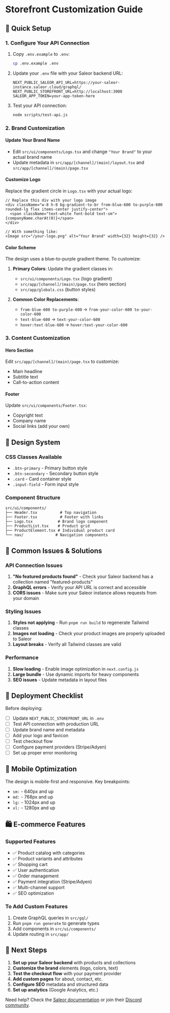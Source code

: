 # Storefront Customization Guide

## 🚀 Quick Setup

### 1. Configure Your API Connection

1. Copy `.env.example` to `.env`:
   ```bash
   cp .env.example .env
   ```

2. Update your `.env` file with your Saleor backend URL:
   ```env
   NEXT_PUBLIC_SALEOR_API_URL=https://your-saleor-instance.saleor.cloud/graphql/
   NEXT_PUBLIC_STOREFRONT_URL=http://localhost:3000
   SALEOR_APP_TOKEN=your-app-token-here
   ```

3. Test your API connection:
   ```bash
   node scripts/test-api.js
   ```

### 2. Brand Customization

#### Update Your Brand Name
- Edit `src/ui/components/Logo.tsx` and change `"Your Brand"` to your actual brand name
- Update metadata in `src/app/[channel]/(main)/layout.tsx` and `src/app/[channel]/(main)/page.tsx`

#### Customize Logo
Replace the gradient circle in `Logo.tsx` with your actual logo:
```tsx
// Replace this div with your logo image
<div className="w-8 h-8 bg-gradient-to-br from-blue-600 to-purple-600 rounded-lg flex items-center justify-center">
  <span className="text-white font-bold text-sm">{companyName.charAt(0)}</span>
</div>

// With something like:
<Image src="/your-logo.png" alt="Your Brand" width={32} height={32} />
```

#### Color Scheme
The design uses a blue-to-purple gradient theme. To customize:

1. **Primary Colors**: Update the gradient classes in:
   - `src/ui/components/Logo.tsx` (logo gradient)
   - `src/app/[channel]/(main)/page.tsx` (hero section)
   - `src/app/globals.css` (button styles)

2. **Common Color Replacements**:
   - `from-blue-600 to-purple-600` → `from-your-color-600 to-your-color-600`
   - `text-blue-600` → `text-your-color-600`
   - `hover:text-blue-600` → `hover:text-your-color-600`

### 3. Content Customization

#### Hero Section
Edit `src/app/[channel]/(main)/page.tsx` to customize:
- Main headline
- Subtitle text
- Call-to-action content

#### Footer
Update `src/ui/components/Footer.tsx`:
- Copyright text
- Company name
- Social links (add your own)

## 🎨 Design System

### CSS Classes Available
- `.btn-primary` - Primary button style
- `.btn-secondary` - Secondary button style  
- `.card` - Card container style
- `.input-field` - Form input style

### Component Structure
```
src/ui/components/
├── Header.tsx          # Top navigation
├── Footer.tsx          # Footer with links
├── Logo.tsx           # Brand logo component
├── ProductList.tsx    # Product grid
├── ProductElement.tsx # Individual product card
└── nav/              # Navigation components
```

## 🔧 Common Issues & Solutions

### API Connection Issues
1. **"No featured products found"** - Check your Saleor backend has a collection named "featured-products"
2. **GraphQL errors** - Verify your API URL is correct and accessible
3. **CORS issues** - Make sure your Saleor instance allows requests from your domain

### Styling Issues
1. **Styles not applying** - Run `pnpm run build` to regenerate Tailwind classes
2. **Images not loading** - Check your product images are properly uploaded to Saleor
3. **Layout breaks** - Verify all Tailwind classes are valid

### Performance
1. **Slow loading** - Enable image optimization in `next.config.js`
2. **Large bundle** - Use dynamic imports for heavy components
3. **SEO issues** - Update metadata in layout files

## 🚀 Deployment Checklist

Before deploying:
- [ ] Update `NEXT_PUBLIC_STOREFRONT_URL` in `.env`
- [ ] Test API connection with production URL
- [ ] Update brand name and metadata
- [ ] Add your logo and favicon
- [ ] Test checkout flow
- [ ] Configure payment providers (Stripe/Adyen)
- [ ] Set up proper error monitoring

## 📱 Mobile Optimization

The design is mobile-first and responsive. Key breakpoints:
- `sm:` - 640px and up
- `md:` - 768px and up  
- `lg:` - 1024px and up
- `xl:` - 1280px and up

## 🛍️ E-commerce Features

### Supported Features
- ✅ Product catalog with categories
- ✅ Product variants and attributes
- ✅ Shopping cart
- ✅ User authentication
- ✅ Order management
- ✅ Payment integration (Stripe/Adyen)
- ✅ Multi-channel support
- ✅ SEO optimization

### To Add Custom Features
1. Create GraphQL queries in `src/gql/`
2. Run `pnpm run generate` to generate types
3. Add components in `src/ui/components/`
4. Update routing in `src/app/`

## 🎯 Next Steps

1. **Set up your Saleor backend** with products and collections
2. **Customize the brand** elements (logo, colors, text)
3. **Test the checkout flow** with your payment provider
4. **Add custom pages** for about, contact, etc.
5. **Configure SEO** metadata and structured data
6. **Set up analytics** (Google Analytics, etc.)

Need help? Check the [Saleor documentation](https://docs.saleor.io/) or join their [Discord community](https://saleor.io/discord).